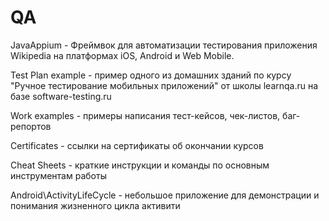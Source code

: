 # QA
JavaAppium - Фреймвок для автоматизации тестирования приложения Wikipedia на платформах iOS, Android и Web Mobile.

Test Plan example - пример одного из домашних зданий по курсу "Ручное тестирование мобильных приложений" от школы learnqa.ru на базе software-testing.ru

Work examples - примеры написания тест-кейсов, чек-листов, баг-репортов

Certificates - ссылки на сертификаты об окончании курсов

Cheat Sheets - краткие инструкции и команды по основным инструментам работы

Android\ActivityLifeCycle - небольшое приложение для демонстрации и понимания жизненного цикла активити